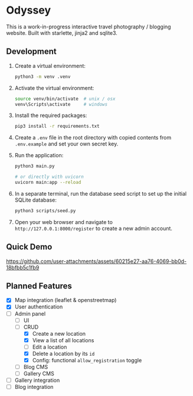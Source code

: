 # Odyssey

This is a work-in-progress interactive travel photography / blogging website. Built with starlette, jinja2 and sqlite3.


## Development

1. Create a virtual environment:

   ```bash
   python3 -m venv .venv
   ```
2. Activate the virtual environment:
   ```bash
   source venv/bin/activate  # unix / osx
   venv\Scripts\activate     # windows
   ```
3. Install the required packages:
   ```bash
   pip3 install -r requirements.txt
   ```
4. Create a `.env` file in the root directory with copied contents from `.env.example` and set your own secret key.
5. Run the application:
   ```bash
   python3 main.py

   # or directly with uvicorn
   uvicorn main:app --reload
   ```
6. In a separate terminal, run the database seed script to set up the initial SQLite database:
   ```bash
   python3 scripts/seed.py
   ```
7. Open your web browser and navigate to `http://127.0.0.1:8000/register` to create a new admin account.


## Quick Demo

https://github.com/user-attachments/assets/60215e27-aa76-4069-bb0d-18bfbb5c1fb9


## Planned Features

- [x] Map integration (leaflet & openstreetmap)
- [x] User authentication
- [ ] Admin panel
  - [ ] UI
  - [ ] CRUD
    - [x] Create a new location
    - [x] View a list of all locations
    - [ ] Edit a location
    - [x] Delete a location by its `id`
    - [x] Config: functional `allow_registration` toggle
  - [ ] Blog CMS
  - [ ] Gallery CMS
- [ ] Gallery integration
- [ ] Blog integration
